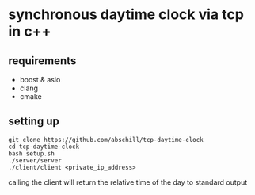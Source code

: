 # synchronous daytime clock via tcp in c++

## requirements
- boost & asio
- clang
- cmake


## setting up

```
git clone https://github.com/abschill/tcp-daytime-clock
cd tcp-daytime-clock
bash setup.sh
./server/server
./client/client <private_ip_address>
```

calling the client will return the relative time of the day to standard output